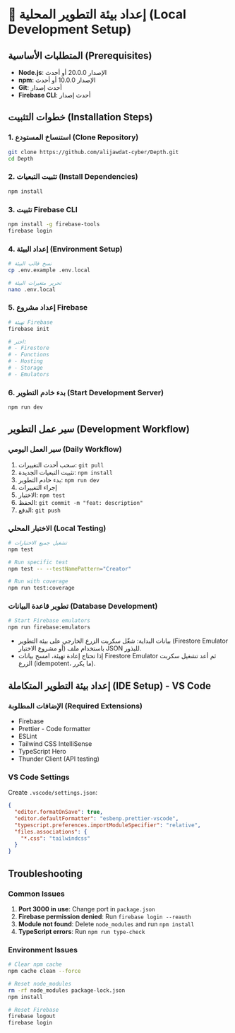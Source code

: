 # 🔧 إعداد بيئة التطوير المحلية (Local Development Setup)

## المتطلبات الأساسية (Prerequisites)
- **Node.js**: الإصدار 20.0.0 أو أحدث
- **npm**: الإصدار 10.0.0 أو أحدث
- **Git**: أحدث إصدار
- **Firebase CLI**: أحدث إصدار

## خطوات التثبيت (Installation Steps)

### 1. استنساخ المستودع (Clone Repository)
```bash
git clone https://github.com/alijawdat-cyber/Depth.git
cd Depth
```

### 2. تثبيت التبعيات (Install Dependencies)
```bash
npm install
```

### 3. تثبيت Firebase CLI
```bash
npm install -g firebase-tools
firebase login
```

### 4. إعداد البيئة (Environment Setup)
```bash
# نسخ قالب البيئة
cp .env.example .env.local

# تحرير متغيرات البيئة
nano .env.local
```

### 5. إعداد مشروع Firebase
```bash
# تهيئة Firebase
firebase init

# اختر:
# - Firestore
# - Functions  
# - Hosting
# - Storage
# - Emulators
```

### 6. بدء خادم التطوير (Start Development Server)
```bash
npm run dev
```

## سير عمل التطوير (Development Workflow)

### سير العمل اليومي (Daily Workflow)
1. سحب أحدث التغييرات: `git pull`
2. تثبيت التبعيات الجديدة: `npm install`
3. بدء خادم التطوير: `npm run dev`
4. إجراء التغييرات
5. الاختبار: `npm test`
6. الحفظ: `git commit -m "feat: description"`
7. الدفع: `git push`

### الاختبار المحلي (Local Testing)
```bash
# تشغيل جميع الاختبارات
npm test

# Run specific test
npm test -- --testNamePattern="Creator"

# Run with coverage
npm run test:coverage
```

### تطوير قاعدة البيانات (Database Development)
```bash
# Start Firebase emulators
npm run firebase:emulators
```

- بيانات البداية: شغّل سكربت الزرع الخارجي على بيئة التطوير (Firestore Emulator أو مشروع الاختبار) باستخدام ملف JSON للبذور.
- إذا تحتاج إعادة تهيئة، امسح بيانات Firestore Emulator ثم أعد تشغيل سكربت الزرع (idempotent، ما يكرر).

## إعداد بيئة التطوير المتكاملة (IDE Setup) - VS Code

### الإضافات المطلوبة (Required Extensions)
- Firebase
- Prettier - Code formatter
- ESLint
- Tailwind CSS IntelliSense
- TypeScript Hero
- Thunder Client (API testing)

### VS Code Settings
Create `.vscode/settings.json`:
```json
{
  "editor.formatOnSave": true,
  "editor.defaultFormatter": "esbenp.prettier-vscode",
  "typescript.preferences.importModuleSpecifier": "relative",
  "files.associations": {
    "*.css": "tailwindcss"
  }
}
```

## Troubleshooting

### Common Issues
1. **Port 3000 in use**: Change port in `package.json`
2. **Firebase permission denied**: Run `firebase login --reauth`
3. **Module not found**: Delete `node_modules` and run `npm install`
4. **TypeScript errors**: Run `npm run type-check`

### Environment Issues
```bash
# Clear npm cache
npm cache clean --force

# Reset node_modules
rm -rf node_modules package-lock.json
npm install

# Reset Firebase
firebase logout
firebase login
```
